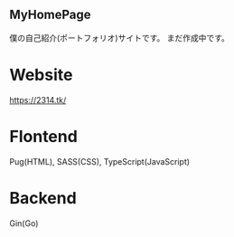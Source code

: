 ## MyHomePage
僕の自己紹介(ポートフォリオ)サイトです。
まだ作成中です。

# Website
https://2314.tk/

# Flontend
Pug(HTML), SASS(CSS), TypeScript(JavaScript)

# Backend
Gin(Go)